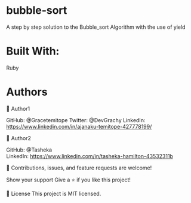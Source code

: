 # bubble-sort

A step by step solution to the Bubble_sort Algorithm with the use of yield

# Built With:
Ruby


# Authors

👤 Author1

GitHub: @Gracetemitope 
Twitter: @DevGrachy 
LinkedIn: https://www.linkedin.com/in/ajanaku-temitope-427778199/

👤 Author2

GitHub: @Tasheka  
LinkedIn: https://www.linkedin.com/in/tasheka-hamilton-43532311b
 

🤝 Contributions, issues, and feature requests are welcome!

Show your support Give a ⭐️ if you like this project!

 📝 License This project is MIT licensed.
